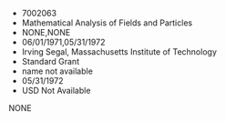 * 7002063
* Mathematical Analysis of Fields and Particles
* NONE,NONE
* 06/01/1971,05/31/1972
* Irving Segal, Massachusetts Institute of Technology
* Standard Grant
*   name not available
* 05/31/1972
* USD Not Available

NONE